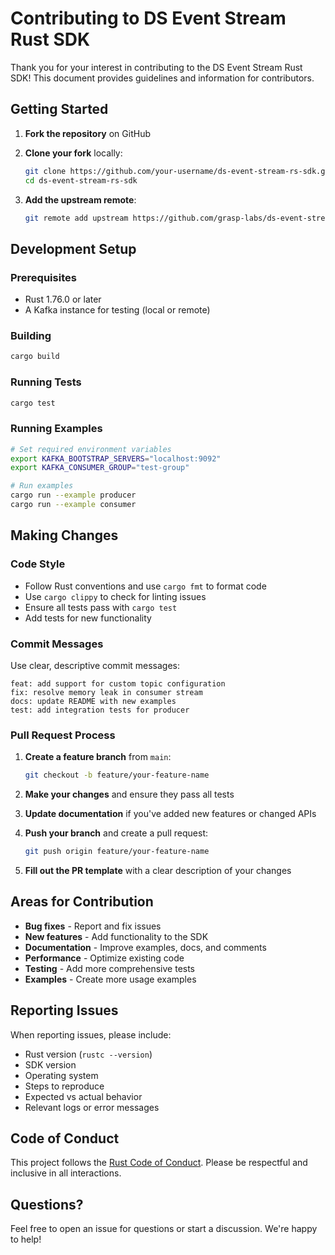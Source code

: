 # Contributing to DS Event Stream Rust SDK

Thank you for your interest in contributing to the DS Event Stream Rust SDK! This document provides guidelines and information for contributors.

## Getting Started

1. **Fork the repository** on GitHub
2. **Clone your fork** locally:

   ```bash
   git clone https://github.com/your-username/ds-event-stream-rs-sdk.git
   cd ds-event-stream-rs-sdk
   ```

3. **Add the upstream remote**:

   ```bash
   git remote add upstream https://github.com/grasp-labs/ds-event-stream-rs-sdk.git
   ```

## Development Setup

### Prerequisites

- Rust 1.76.0 or later
- A Kafka instance for testing (local or remote)

### Building

```bash
cargo build
```

### Running Tests

```bash
cargo test
```

### Running Examples

```bash
# Set required environment variables
export KAFKA_BOOTSTRAP_SERVERS="localhost:9092"
export KAFKA_CONSUMER_GROUP="test-group"

# Run examples
cargo run --example producer
cargo run --example consumer
```

## Making Changes

### Code Style

- Follow Rust conventions and use `cargo fmt` to format code
- Use `cargo clippy` to check for linting issues
- Ensure all tests pass with `cargo test`
- Add tests for new functionality

### Commit Messages

Use clear, descriptive commit messages:

```
feat: add support for custom topic configuration
fix: resolve memory leak in consumer stream
docs: update README with new examples
test: add integration tests for producer
```

### Pull Request Process

1. **Create a feature branch** from `main`:

   ```bash
   git checkout -b feature/your-feature-name
   ```

2. **Make your changes** and ensure they pass all tests

3. **Update documentation** if you've added new features or changed APIs

4. **Push your branch** and create a pull request:

   ```bash
   git push origin feature/your-feature-name
   ```

5. **Fill out the PR template** with a clear description of your changes

## Areas for Contribution

- **Bug fixes** - Report and fix issues
- **New features** - Add functionality to the SDK
- **Documentation** - Improve examples, docs, and comments
- **Performance** - Optimize existing code
- **Testing** - Add more comprehensive tests
- **Examples** - Create more usage examples

## Reporting Issues

When reporting issues, please include:

- Rust version (`rustc --version`)
- SDK version
- Operating system
- Steps to reproduce
- Expected vs actual behavior
- Relevant logs or error messages

## Code of Conduct

This project follows the [Rust Code of Conduct](https://www.rust-lang.org/policies/code-of-conduct). Please be respectful and inclusive in all interactions.

## Questions?

Feel free to open an issue for questions or start a discussion. We're happy to help!
